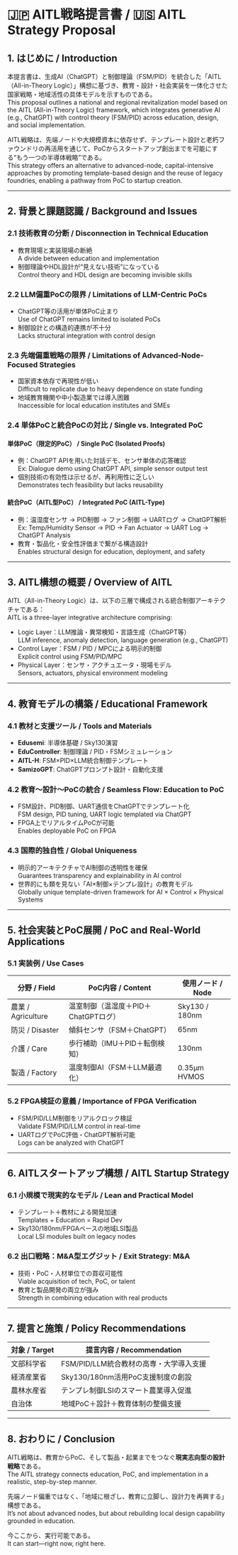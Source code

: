 # 🇯🇵 AITL戦略提言書 / 🇺🇸 AITL Strategy Proposal 

## 1. はじめに / Introduction

本提言書は、生成AI（ChatGPT）と制御理論（FSM/PID）を統合した「AITL（All-in-Theory Logic）」構想に基づき、教育・設計・社会実装を一体化させた国家戦略・地域活性の具体モデルを示すものである。  
This proposal outlines a national and regional revitalization model based on the AITL (All-in-Theory Logic) framework, which integrates generative AI (e.g., ChatGPT) with control theory (FSM/PID) across education, design, and social implementation.

AITL戦略は、先端ノードや大規模資本に依存せず、テンプレート設計と老朽ファウンドリの再活用を通じて、PoCからスタートアップ創出までを可能にする“もう一つの半導体戦略”である。  
This strategy offers an alternative to advanced-node, capital-intensive approaches by promoting template-based design and the reuse of legacy foundries, enabling a pathway from PoC to startup creation.

---

## 2. 背景と課題認識 / Background and Issues

### 2.1 技術教育の分断 / Disconnection in Technical Education

- 教育現場と実装現場の断絶  
  A divide between education and implementation
- 制御理論やHDL設計が“見えない技術”になっている  
  Control theory and HDL design are becoming invisible skills

### 2.2 LLM偏重PoCの限界 / Limitations of LLM-Centric PoCs

- ChatGPT等の活用が単体PoC止まり  
  Use of ChatGPT remains limited to isolated PoCs
- 制御設計との構造的連携が不十分  
  Lacks structural integration with control design

### 2.3 先端偏重戦略の限界 / Limitations of Advanced-Node-Focused Strategies

- 国家資本依存で再現性が低い  
  Difficult to replicate due to heavy dependence on state funding
- 地域教育機関や中小製造業では導入困難  
  Inaccessible for local education institutes and SMEs

### 2.4 単体PoCと統合PoCの対比 / Single vs. Integrated PoC

#### 単体PoC（限定的PoC） / Single PoC (Isolated Proofs)

- 例：ChatGPT APIを用いた対話デモ、センサ単体の応答確認  
  Ex: Dialogue demo using ChatGPT API, simple sensor output test
- 個別技術の有効性は示せるが、再利用性に乏しい  
  Demonstrates tech feasibility but lacks reusability

#### 統合PoC（AITL型PoC） / Integrated PoC (AITL-Type)

- 例：温湿度センサ → PID制御 → ファン制御 → UARTログ → ChatGPT解析  
  Ex: Temp/Humidity Sensor → PID → Fan Actuator → UART Log → ChatGPT Analysis
- 教育・製品化・安全性評価まで繋がる構造設計  
  Enables structural design for education, deployment, and safety

---

## 3. AITL構想の概要 / Overview of AITL

AITL（All-in-Theory Logic）は、以下の三層で構成される統合制御アーキテクチャである：  
AITL is a three-layer integrative architecture comprising:

- Logic Layer：LLM推論・異常検知・言語生成（ChatGPT等）  
  LLM inference, anomaly detection, language generation (e.g., ChatGPT)
- Control Layer：FSM / PID / MPCによる明示的制御  
  Explicit control using FSM/PID/MPC
- Physical Layer：センサ・アクチュエータ・現場モデル  
  Sensors, actuators, physical environment modeling

---

## 4. 教育モデルの構築 / Educational Framework

### 4.1 教材と支援ツール / Tools and Materials

- **Edusemi**: 半導体基礎 / Sky130演習  
- **EduController**: 制御理論 / PID・FSMシミュレーション  
- **AITL-H**: FSM×PID×LLM統合制御テンプレート  
- **SamizoGPT**: ChatGPTプロンプト設計・自動化支援

### 4.2 教育〜設計〜PoCの統合 / Seamless Flow: Education to PoC

- FSM設計、PID制御、UART通信をChatGPTでテンプレート化  
  FSM design, PID tuning, UART logic templated via ChatGPT
- FPGA上でリアルタイムPoCが可能  
  Enables deployable PoC on FPGA

### 4.3 国際的独自性 / Global Uniqueness

- 明示的アーキテクチャでAI制御の透明性を確保  
  Guarantees transparency and explainability in AI control
- 世界的にも類を見ない「AI×制御×テンプレ設計」の教育モデル  
  Globally unique template-driven framework for AI × Control × Physical Systems

---

## 5. 社会実装とPoC展開 / PoC and Real-World Applications

### 5.1 実装例 / Use Cases

| 分野 / Field | PoC内容 / Content | 使用ノード / Node |
|-------------|------------------|-------------------|
| 農業 / Agriculture | 温室制御（温湿度＋PID＋ChatGPTログ） | Sky130 / 180nm |
| 防災 / Disaster | 傾斜センサ（FSM＋ChatGPT） | 65nm |
| 介護 / Care | 歩行補助（IMU＋PID＋転倒検知） | 130nm |
| 製造 / Factory | 温度制御AI（FSM＋LLM最適化） | 0.35μm HVMOS |

### 5.2 FPGA検証の意義 / Importance of FPGA Verification

- FSM/PID/LLM制御をリアルクロック検証  
  Validate FSM/PID/LLM control in real-time
- UARTログでPoC評価・ChatGPT解析可能  
  Logs can be analyzed with ChatGPT

---

## 6. AITLスタートアップ構想 / AITL Startup Strategy

### 6.1 小規模で現実的なモデル / Lean and Practical Model

- テンプレート＋教材による開発加速  
  Templates + Education = Rapid Dev
- Sky130/180nm/FPGAベースの地域LSI製品  
  Local LSI modules built on legacy nodes

### 6.2 出口戦略：M&A型エグジット / Exit Strategy: M&A

- 技術・PoC・人材単位での買収可能性  
  Viable acquisition of tech, PoC, or talent
- 教育と製品開発の両立が強み  
  Strength in combining education with real products

---

## 7. 提言と施策 / Policy Recommendations

| 対象 / Target | 提言内容 / Recommendation |
|--------------|-----------------------------|
| 文部科学省 | FSM/PID/LLM統合教材の高専・大学導入支援  
| 経済産業省 | Sky130/180nm活用PoC支援制度の創設  
| 農林水産省 | テンプレ制御LSIのスマート農業導入促進  
| 自治体 | 地域PoC＋設計＋教育体制の整備支援

---

## 8. おわりに / Conclusion

AITL戦略は、教育からPoC、そして製品・起業までをつなぐ**現実志向型の設計戦略**である。  
The AITL strategy connects education, PoC, and implementation in a realistic, step-by-step manner.

先端ノード偏重ではなく、「地域に根ざし、教育に立脚し、設計力を再興する」構想である。  
It’s not about advanced nodes, but about rebuilding local design capability grounded in education.

今ここから、実行可能である。  
It can start—right now, right here.
